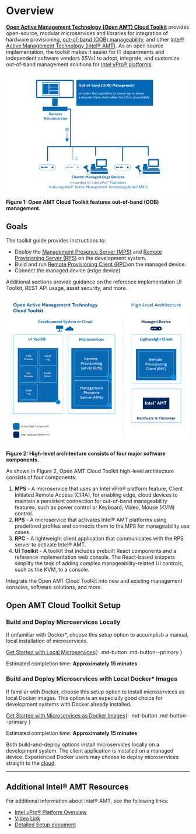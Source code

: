 # Overview

 [**Open Active Management Technology (Open AMT) Cloud Toolkit**](Glossary.md#o) provides open-source, modular microservices and libraries for integration of hardware provisioning, [out-of-band (OOB) manageability](Glossary.md#o), and other [Intel® Active Management Technology (Intel® AMT)](Glossary.md#i). As an open source implementation, the toolkit makes it easier for IT departments and independent software vendors (ISVs) to adopt, integrate, and customize out-of-band management solutions for [Intel vPro® platforms](Glossary.md#i).

![assets/images/OOBManagement.png](assets/images/OOBManagement.png)

 **Figure 1: Open AMT Cloud Toolkit features out-of-band (OOB) management.**
 
## Goals
The toolkit guide provides instructions to:

- Deploy the [Management Presence Server (MPS)](Glossary.md#m) and [Remote Provisioning Server (RPS)](Glossary.md#r) on the development system.
- Build and run [Remote Provisioning Client (RPC)](Glossary.md#r)on the managed device.
- Connect the managed device (edge device)

Additional sections provide guidance on the reference implementation UI Toolkit, REST API usage, asset security, and more. 

![assets/images/AEHighLevelArch.png](assets/images/AEHighLevelArch.png)

 **Figure 2: High-level architecture consists of four major software components.**

As shown in Figure 2, Open AMT Cloud Toolkit high-level architecture consists of four components:

1. **MPS** - A microservice that uses an Intel vPro® platform feature, Client Initiated Remote Access (CIRA), for enabling edge, cloud devices to maintain a persistent connection for out-of-band manageability features, such as power control or Keyboard, Video, Mouse (KVM) control.
2. **RPS** - A microservice that activates Intel® AMT platforms using predefined profiles and connects them to the MPS for manageability use cases.
3. **RPC** - A lightweight client application that communicates with the RPS server to activate Intel® AMT.
4. **UI Toolkit** - A toolkit that includes prebuilt React components and a reference implementation web console. The React-based snippets simplify the task of adding complex manageability-related UI controls, such as the KVM, to a console. 
   
Integrate the Open AMT Cloud Toolkit into new and existing management consoles, software solutions, and more.

## Open AMT Cloud Toolkit Setup

### Build and Deploy Microservices Locally
If unfamiliar with Docker*, choose this setup option to accomplish a manual, local installation of microservices. 

[Get Started with Local Microservices](Local/overview.md){: .md-button .md-button--primary }


Estimated completion time: **Approximately 15 minutes**

### Build and Deploy Microservices with Local Docker* Images

If familiar with Docker, choose this setup option to install microservices as local Docker images. This option is an especially good choice for development systems with Docker already installed.

[Get Started with Microservices as Docker Images](Docker/overview.md){: .md-button .md-button--primary }


Estimated completion time: **Approximately 15 minutes**

Both build-and-deploy options install microservices locally on a development system. The client application is installed on a managed device. Experienced Docker users may choose to deploy microservices straight to the [cloud](Docker/dockerCloud.md).
 
-------
## Additional Intel® AMT Resources

For additional information about Intel® AMT, see the following links:

- [Intel vPro® Platform Overview](https://software.intel.com/content/www/us/en/develop/topics/iot/hardware/vpro-platform-retail.html)
- [Video Link](https://www.intel.com/content/www/us/en/support/articles/000026592/technologies.html)
- [Detailed Setup document](https://software.intel.com/en-us/articles/getting-started-with-intel-active-management-technology-amt)

